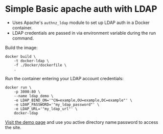 # Simple Basic apache auth with LDAP

- Uses Apache's `authnz_ldap` module to set up LDAP auth in a Docker container.
- LDAP credentials are passed in via environment variable during the run command. 

Build the image:
```$xslt
docker build \
    -t docker-ldap \
    -f ./Docker/dockerfile \
    .
```

Run the container entering your LDAP account credentials:
```$xslt
docker run \
    -p 3000:80 \
    --name ldap_demo \
    -e LDAP_BIND_ON='"CN=example,OU=example,DC=example"' \
    -e LDAP_PASSWORD='"my_ldap_password"' \
    -e LDAP_URL='"my_ldap_url"' \
    docker-ldap
```

[Visit the demo page](http://localhost:3000/demo) and use you active directory name:password to access the site.